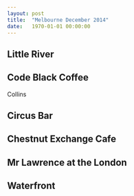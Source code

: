 ```yaml
---
layout: post
title:  "Melbourne December 2014"
date:   1970-01-01 00:00:00
---
```


## Little River

## Code Black Coffee

Collins

## Circus Bar

## Chestnut Exchange Cafe

## Mr Lawrence at the London

## Waterfront